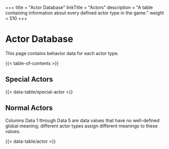 +++
title = "Actor Database"
linkTitle = "Actors"
description = "A table containing information about every defined actor type in the game."
weight = 510
+++

# Actor Database

This page contains behavior data for each actor type.

{{< table-of-contents >}}

## Special Actors

{{< data-table/special-actor >}}

## Normal Actors

Columns Data 1 through Data 5 are data values that have no well-defined global meaning; different actor types assign different meanings to these values.

{{< data-table/actor >}}
